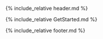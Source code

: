 {% include_relative header.md %}

{% include_relative GetStarted.md %}

{% include_relative footer.md %}
